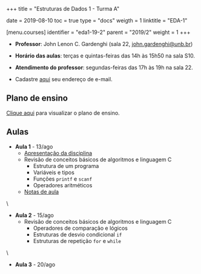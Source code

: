 +++
title = "Estruturas de Dados 1 - Turma A"

date = 2019-08-10
toc = true
type = "docs"
weigth = 1
linktitle = "EDA-1"

[menu.courses]
  identifier = "eda1-19-2"
  parent = "2019/2"
  weight = 1
+++

* **Professor**: John Lenon C. Gardenghi (sala 22, <john.gardenghi@unb.br>)
* **Horário das aulas**: terças e quintas-feiras das 14h às 15h50 na sala S10.
* **Atendimento do professor**: segundas-feiras das 17h às 19h na sala 22.

* Cadastre [aqui](https://forms.gle/MMSQJP246yDj3Hfu9) seu endereço de e-mail.

## Plano de ensino

[Clique aqui](/courses/2019_2/files/eda1/plano_eda_1_19_2.pdf) para visualizar o plano de ensino.

## Aulas

* **Aula 1** - 13/ago
  * [Apresentação da disciplina](/courses/2019_2/files/eda1/1_intro_slides.pdf)
  * Revisão de conceitos básicos de algoritmos e linguagem C
     + Estrutura de um programa
     + Variáveis e tipos
     + Funções `printf` e `scanf`
     + Operadores aritméticos
  * [Notas de aula](/courses/2019_2/files/eda1/eda1_aula1.pdf)
    
\

* **Aula 2** - 15/ago
  * Revisão de conceitos básicos de algoritmos e linguagem C
     * Operadores de comparação e lógicos
     * Estruturas de desvio condicional `if`
     * Estruturas de repetição `for` e `while`

\

* **Aula 3** - 20/ago
